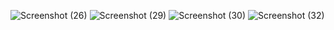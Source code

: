 ![Screenshot (26)](https://github.com/Abd44Arfat/iot_flutter/assets/102757681/36a87c4b-09a6-4d41-88b3-aebfc0b1ecb6)
![Screenshot (29)](https://github.com/Abd44Arfat/iot_flutter/assets/102757681/c7f681ad-5949-4ff5-96c5-6b8262c02f64)
![Screenshot (30)](https://github.com/Abd44Arfat/iot_flutter/assets/102757681/058a80ee-b9ec-4e10-9fe1-8832cc058fe7)
![Screenshot (32)](https://github.com/Abd44Arfat/iot_flutter/assets/102757681/05b6b197-e3f4-4104-b249-bb9774a7e419)
